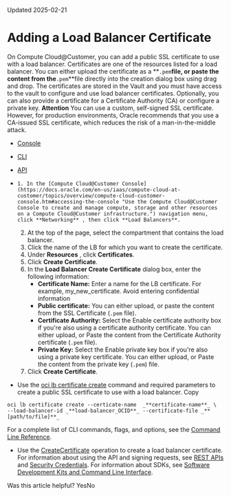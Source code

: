 Updated 2025-02-21
# Adding a Load Balancer Certificate
On Compute Cloud@Customer, you can add a public SSL certificate to use with a load balancer. 
Certificates are one of the resources listed for a load balancer. You can either upload the certificate as a **`.pem`**file, or paste the content from the**`.pem`**file directly into the creation dialog box using drag and drop. The certificates are stored in the Vault and you must have access to the vault to configure and use load balancer certificates.
Optionally, you can also provide a certificate for a Certificate Authority (CA) or configure a private key.
**Attention**
You can use a custom, self-signed SSL certificate. However, for production environments, Oracle recommends that you use a CA-issued SSL certificate, which reduces the risk of a man-in-the-middle attack.
  * [Console](https://docs.oracle.com/en-us/iaas/compute-cloud-at-customer/topics/lbaas/uploading-a-load-balancer-certificate.htm)
  * [CLI](https://docs.oracle.com/en-us/iaas/compute-cloud-at-customer/topics/lbaas/uploading-a-load-balancer-certificate.htm)
  * [API](https://docs.oracle.com/en-us/iaas/compute-cloud-at-customer/topics/lbaas/uploading-a-load-balancer-certificate.htm)


  *     1. In the [Compute Cloud@Customer Console](https://docs.oracle.com/en-us/iaas/compute-cloud-at-customer/topics/overview/compute-cloud-customer-console.htm#accessing-the-console "Use the Compute Cloud@Customer Console to create and manage compute, storage and other resources on a Compute Cloud@Customer infrastructure.") navigation menu, click **Networking** , then click **Load Balancers**.
    2. At the top of the page, select the compartment that contains the load balancer.
    3. Click the name of the LB for which you want to create the certificate.
    4. Under **Resources** , click **Certificates**. 
    5. Click **Create Certificate**.
    6. In the **Load Balancer Create Certificate** dialog box, enter the following information:
       * **Certificate Name:** Enter a name for the LB certificate. For example, my_new_certificate. 
Avoid entering confidential information
       * **Public certificate:** You can either upload, or paste the content from the SSL Certificate (`.pem` file).
       * **Certificate Authority:** Select the Enable certificate authority box if you're also using a certificate authority certificate. You can either upload, or Paste the content from the Certificate Authority certificate (`.pem` file).
       * **Private Key:** Select the Enable private key box if you're also using a private key certificate. You can either upload, or Paste the content from the private key (`.pem`) file.
    7. Click **Create Certificate**. 
  * Use the [oci lb certificate create](https://docs.oracle.com/iaas/tools/oci-cli/latest/oci_cli_docs/cmdref/lb/certificate/create.html) command and required parameters to create a public SSL certificate to use with a load balancer.
Copy
```
oci lb certificate create --certicate-name  _**certificate-name**_ \ 
--load-balancer-id _**load-balancer_OCID**_ --certificate-file _**[path/to/file]**_
```

For a complete list of CLI commands, flags, and options, see the [Command Line Reference](https://docs.oracle.com/iaas/tools/oci-cli/latest/oci_cli_docs/index.html).
  * Use the [CreateCertificate](https://docs.oracle.com/iaas/api/#/en/loadbalancer/latest/Certificate/CreateCertificate) operation to create a load balancer certificate.
For information about using the API and signing requests, see [REST APIs](https://docs.oracle.com/iaas/Content/API/Concepts/usingapi.htm#REST_APIs) and [Security Credentials](https://docs.oracle.com/iaas/Content/General/Concepts/credentials.htm). For information about SDKs, see [Software Development Kits and Command Line Interface](https://docs.oracle.com/iaas/Content/API/Concepts/sdks.htm#Software_Development_Kits_and_Command_Line_Interface).


Was this article helpful?
YesNo

